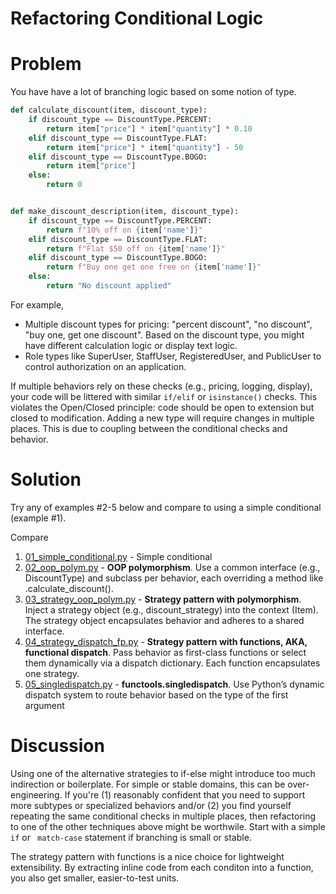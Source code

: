 # Refactoring Conditional Logic

# Problem

You have have a lot of branching logic based on some notion of type. 

```python
def calculate_discount(item, discount_type):
    if discount_type == DiscountType.PERCENT:
        return item["price"] * item["quantity"] * 0.10
    elif discount_type == DiscountType.FLAT:
        return item["price"] * item["quantity"] - 50
    elif discount_type == DiscountType.BOGO:
        return item["price"]
    else:
        return 0


def make_discount_description(item, discount_type):
    if discount_type == DiscountType.PERCENT:
        return f"10% off on {item['name']}"
    elif discount_type == DiscountType.FLAT:
        return f"Flat $50 off on {item['name']}"
    elif discount_type == DiscountType.BOGO:
        return f"Buy one get one free on {item['name']}"
    else:
        return "No discount applied"
```

For example,
- Multiple discount types for pricing: "percent discount", "no discount", "buy one, get one discount". Based on the discount type, you might have different calculation logic or display text logic.
- Role types like SuperUser, StaffUser, RegisteredUser, and PublicUser to control authorization on an application.

If multiple behaviors rely on these checks (e.g., pricing, logging, display), your code will be littered with similar `if/elif` or `isinstance()` checks. This violates the Open/Closed principle: code should be open to extension but closed to modification. Adding a new type will require changes in multiple places. This is due to coupling between the conditional checks and behavior.

# Solution

Try any of examples #2-5 below and compare to using a simple conditional (example #1).

Compare
1. [01_simple_conditional.py](./01_simple_conditional.py) - Simple conditional
2. [02_oop_polym.py](./02_oop_polym.py) - **OOP polymorphism**. Use a common interface (e.g., DiscountType) and subclass per behavior, each overriding a method like .calculate_discount().
3. [03_strategy_oop_polym.py](./03_strategy_oop_polym.py) - **Strategy pattern with polymorphism**. Inject a strategy object (e.g., discount_strategy) into the context (Item). The strategy object encapsulates behavior and adheres to a shared interface. 
4. [04_strategy_dispatch_fp.py](./04_strategy_dispatch_fp.py) - **Strategy pattern with functions, AKA, functional dispatch**. Pass behavior as first-class functions or select them dynamically via a dispatch dictionary. Each function encapsulates one strategy.
5. [05_singledispatch.py](./05_singledispatch.py) - **functools.singledispatch**. Use Python’s dynamic dispatch system to route behavior based on the type of the first argument

# Discussion

Using one of the alternative strategies to if-else might introduce too much indirection or boilerplate. For simple or stable domains, this can be over-engineering. If you're (1) reasonably confident that you need to support more subtypes or specialized behaviors and/or (2) you find yourself repeating the same conditional checks in multiple places, then refactoring to one of the other techniques above might be worthwile. Start with a simple `if` or ` match-case` statement if branching is small or stable. 

The strategy pattern with functions is a nice choice for lightweight extensibility. By extracting inline code from each conditon into a function, you also get smaller, easier-to-test units.
